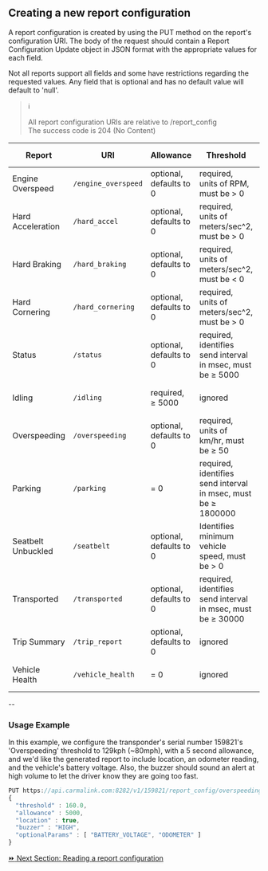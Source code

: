 <h2>Creating a new report configuration</h2>
A report configuration is created by using the PUT method on the report's configuration URI. The body of the request should contain a Report Configuration Update object in JSON format with the appropriate values for each field.  

Not all reports support all fields and some have restrictions regarding the requested values. Any field that is optional and has no default value will default to 'null'.  

> :information_source:   
>
> All report configuration URIs are relative to /report_config  
> The success code is 204 (No Content)  

Report | URI | Allowance | Threshold | Location | Buzzer | Optional Parameters | Optional Conditions
-------|-----|-----------|-----------|----------|--------|---------------------|---------------------
Engine Overspeed | `/engine_overspeed` | optional, defaults to 0 | required, units of RPM, must be > 0 | optional, defaults to false | optional | optional | not supported  
Hard Acceleration | `/hard_accel` | optional, defaults to 0 | required, units of meters/sec^2, must be > 0 | optional, defaults to false | optional | optional | not supported   
Hard Braking | `/hard_braking` | optional, defaults to 0 | required, units of meters/sec^2, must be < 0 | optional, defaults to false | optional | optional | not supported  
Hard Cornering | `/hard_cornering` | optional, defaults to 0 | required, units of meters/sec^2, must be > 0 | optional, defaults to false | optional | optional | not supported  
Status | `/status` | optional, defaults to 0 | required, identifies send interval in msec, must be ≥ 5000 | optional, defaults to false | ignored | optional | not supported  
Idling | `/idling` | required, ≥ 5000 | ignored | optional, defaults to false | optional | optional | not supported  
Overspeeding | `/overspeeding` | optional, defaults to 0 | required, units of km/hr, must be ≥ 50 | optional, defaults to false | optional | optional | not supported  
Parking | `/parking` | = 0 | required, identifies send interval in msec, must be ≥ 1800000 | optional, defaults to false | ignored | optional | not supported  
Seatbelt Unbuckled | `/seatbelt` | optional, defaults to 0 | Identifies minimum vehicle speed, must be > 0 | optional, defaults to false | optional | optional | not supported  
Transported | `/transported` | optional, defaults to 0 | required, identifies send interval in msec, must be ≥ 30000 | optional, defaults to false | ignored | optional | not supported  
Trip Summary | `/trip_report` | optional, defaults to 0 | ignored | optional, defaults to false | ignored | optional | optional | not supported  
Vehicle Health | `/vehicle_health` | = 0 | ignored | optional, defaults to false | ignored | optional | optional  


--
<h3>Usage Example</h3>  
In this example, we configure the transponder's serial number 159821's 'Overspeeding' threshold to 129kph (~80mph), with a 5 second allowance, and we'd like the generated report to include location, an odometer reading, and the vehicle's battery voltage.  Also, the buzzer should sound an alert at high volume to let the driver know they are going too fast.  

```javascript
PUT https://api.carmalink.com:8282/v1/159821/report_config/overspeeding  
{  
  "threshold" : 160.0,  
  "allowance" : 5000,  
  "location" : true,  
  "buzzer" : "HIGH",  
  "optionalParams" : [ "BATTERY_VOLTAGE", "ODOMETER" ]  
}  
```

[:fast_forward: Next Section: Reading a report configuration](/readingReportConfig.md)
